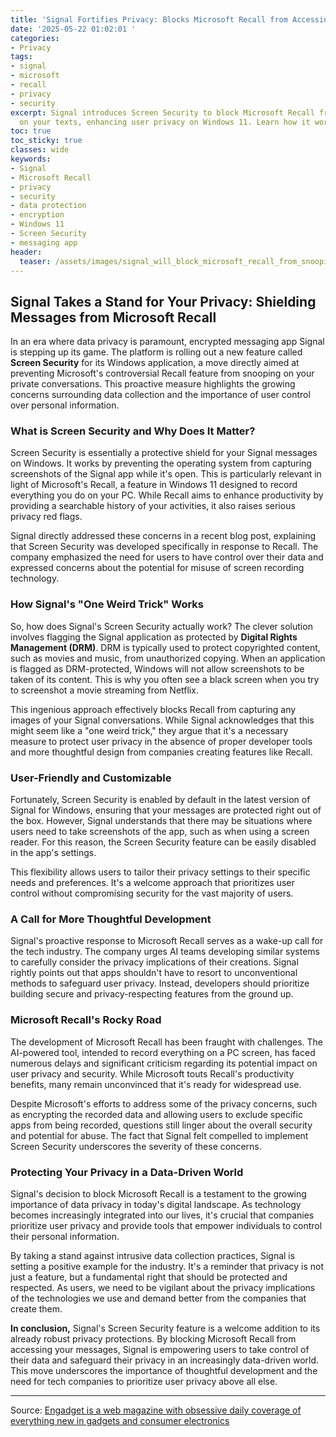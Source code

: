 ```yaml
---
title: 'Signal Fortifies Privacy: Blocks Microsoft Recall from Accessing Your Messages'
date: '2025-05-22 01:02:01 '
categories:
- Privacy
tags:
- signal
- microsoft
- recall
- privacy
- security
excerpt: Signal introduces Screen Security to block Microsoft Recall from snooping
  on your texts, enhancing user privacy on Windows 11. Learn how it works!
toc: true
toc_sticky: true
classes: wide
keywords:
- Signal
- Microsoft Recall
- privacy
- security
- data protection
- encryption
- Windows 11
- Screen Security
- messaging app
header:
  teaser: /assets/images/signal_will_block_microsoft_recall_from_snooping_o_20250522010200.jpg
---
```


## Signal Takes a Stand for Your Privacy: Shielding Messages from Microsoft Recall

In an era where data privacy is paramount, encrypted messaging app Signal is stepping up its game. The platform is rolling out a new feature called **Screen Security** for its Windows application, a move directly aimed at preventing Microsoft's controversial Recall feature from snooping on your private conversations. This proactive measure highlights the growing concerns surrounding data collection and the importance of user control over personal information.

### What is Screen Security and Why Does It Matter?

Screen Security is essentially a protective shield for your Signal messages on Windows. It works by preventing the operating system from capturing screenshots of the Signal app while it's open. This is particularly relevant in light of Microsoft's Recall, a feature in Windows 11 designed to record everything you do on your PC. While Recall aims to enhance productivity by providing a searchable history of your activities, it also raises serious privacy red flags.

Signal directly addressed these concerns in a recent blog post, explaining that Screen Security was developed specifically in response to Recall. The company emphasized the need for users to have control over their data and expressed concerns about the potential for misuse of screen recording technology.

### How Signal's "One Weird Trick" Works

So, how does Signal's Screen Security actually work? The clever solution involves flagging the Signal application as protected by **Digital Rights Management (DRM)**. DRM is typically used to protect copyrighted content, such as movies and music, from unauthorized copying. When an application is flagged as DRM-protected, Windows will not allow screenshots to be taken of its content. This is why you often see a black screen when you try to screenshot a movie streaming from Netflix.

This ingenious approach effectively blocks Recall from capturing any images of your Signal conversations. While Signal acknowledges that this might seem like a "one weird trick," they argue that it's a necessary measure to protect user privacy in the absence of proper developer tools and more thoughtful design from companies creating features like Recall.

### User-Friendly and Customizable

Fortunately, Screen Security is enabled by default in the latest version of Signal for Windows, ensuring that your messages are protected right out of the box. However, Signal understands that there may be situations where users need to take screenshots of the app, such as when using a screen reader. For this reason, the Screen Security feature can be easily disabled in the app's settings.

This flexibility allows users to tailor their privacy settings to their specific needs and preferences. It's a welcome approach that prioritizes user control without compromising security for the vast majority of users.

### A Call for More Thoughtful Development

Signal's proactive response to Microsoft Recall serves as a wake-up call for the tech industry. The company urges AI teams developing similar systems to carefully consider the privacy implications of their creations. Signal rightly points out that apps shouldn't have to resort to unconventional methods to safeguard user privacy. Instead, developers should prioritize building secure and privacy-respecting features from the ground up.

### Microsoft Recall's Rocky Road

The development of Microsoft Recall has been fraught with challenges. The AI-powered tool, intended to record everything on a PC screen, has faced numerous delays and significant criticism regarding its potential impact on user privacy and security. While Microsoft touts Recall's productivity benefits, many remain unconvinced that it's ready for widespread use.

Despite Microsoft's efforts to address some of the privacy concerns, such as encrypting the recorded data and allowing users to exclude specific apps from being recorded, questions still linger about the overall security and potential for abuse. The fact that Signal felt compelled to implement Screen Security underscores the severity of these concerns.

### Protecting Your Privacy in a Data-Driven World

Signal's decision to block Microsoft Recall is a testament to the growing importance of data privacy in today's digital landscape. As technology becomes increasingly integrated into our lives, it's crucial that companies prioritize user privacy and provide tools that empower individuals to control their personal information.

By taking a stand against intrusive data collection practices, Signal is setting a positive example for the industry. It's a reminder that privacy is not just a feature, but a fundamental right that should be protected and respected. As users, we need to be vigilant about the privacy implications of the technologies we use and demand better from the companies that create them.

**In conclusion,** Signal's Screen Security feature is a welcome addition to its already robust privacy protections. By blocking Microsoft Recall from accessing your messages, Signal is empowering users to take control of their data and safeguard their privacy in an increasingly data-driven world. This move underscores the importance of thoughtful development and the need for tech companies to prioritize user privacy above all else.


---

Source: [Engadget is a web magazine with obsessive daily coverage of everything new in gadgets and consumer electronics](https://www.engadget.com/computing/signal-will-block-microsoft-recall-from-snooping-on-your-texts-225853193.html?src=rss)
